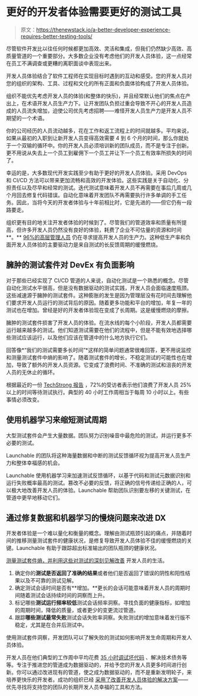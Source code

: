 # 更好的开发者体验需要更好的测试工具

> 原文：<https://thenewstack.io/a-better-developer-experience-requires-better-testing-tools/>

尽管软件开发比以往任何时候都更加高效、灵活和集成，但我们仍然缺少高效、高质量管道的一个重要部分。大多数企业没有考虑他们的开发人员体验，这一点经常在员工不满调查或更糟的离职面谈中表现出来。

开发人员体验结合了软件工程师在实现目标时遇到的互动和感受。您的开发人员对您的组织的架构、工具、过程和文化的所有正面和负面体验构成了开发人员体验。

组织不能优先考虑开发人员的体验(和整体的快乐)，并且经常默认他们的焦点在产出上，在术语开发人员生产力下。让开发团队负担过重会导致不开心的开发人员造成的人员流失增加，迫使公司优先考虑招聘——难怪开发人员生产力是开发人员不期望的一个术语。

你的公司经历的人员流动越多，花在工作和返工流程上的时间就越多。平均来说，如果从最初的入职到让新开发人员变得高效需要 4 到 6 个月的时间，那么你就处于一个双输的循环中。你的开发人员必须培训新的团队成员，而不是专注于创新。更不用说从失去上一个员工到雇佣下一个员工并让下一个员工有效率所损失的时间了。

幸运的是，大多数现代开发实践至少有助于更好的开发人员体验。采用 DevOps 和 CI/CD 方法可以带来更加流畅和高效的开发体验。这些实践是关于自动化、分担责任以及尽早和经常的测试。迭代测试意味着开发人员不再需要在事后几周或几个月回去修复代码错误。自动化意味着开发团队不再需要执行许多单调的手工任务。因此，当将今天的开发者体验与十年前相比时，它是先进的——但它仍有一段路要走。

组织更有目的地关注开发者体验的时候到了。尽管我们的管道效率和质量有所提高，但许多开发人员仍然没有良好的体验，耗费了企业不可估量的资源和时间**。** [96%的高层管理人员](https://stripe.com/files/reports/the-developer-coefficient.pdf) 仍在寻求提高开发人员的生产力。这种低生产率和负面开发人员体验的主要驱动力是来自测试的长反馈周期的缓慢燃烧。

## 臃肿的测试套件对 DevEx 有负面影响

对于那些已经实现了 CI/CD 管道的人来说，自动化测试是一个熟悉的概念。尽管自动化测试水平很高，但是没有数据驱动的测试实践，开发人员会面临速度瓶颈。这些减速源于臃肿的测试套件。这种膨胀的发生是因为管理层没有花时间去理解他们要求开发人员运行的测试背后的原因。随着更多功能和平台的增加，年复一年的测试也在增加。曾经是好的开发者体验现在变成了长周期。这是缓慢燃烧的摩擦。

臃肿的测试套件损害了开发人员的体验。在流水线的每个小阶段，开发人员都需要运行越来越多的测试。他们知道测试需要在他们的流程中，但是不能有效地选择哪些测试应该运行，以及他们应该在管道中的什么地方执行它们。

回答像*“我们的测试需要多长时间”*这样的简单问题通常很难回答，更不用说监控和测量测试套件中熵的影响了。随着测试套件的增长，不稳定测试的可能性也在增加，导致了额外的开发人员资源。它变成了浪费时间、不准确的测试和沮丧的开发人员的无休止的循环。

根据最近的一份 [TechStrong 报告](https://www.launchableinc.com/guide/software-testing-pulsemeter-report-2022/?utm_content=inline-mention&utm_source=thenewstack&utm_medium=referral&utm_campaign=devex) ，72%的受访者表示他们浪费了开发人员 25%以上的时间等待测试执行。典型的 40 小时工作周相当于每周 10 小时以上。有些事情必须改变。

## 使用机器学习来缩短测试周期

大型测试套件会产生大量数据。团队努力识别噪音中最危险的测试，并运行更多不必要的测试。

Launchable 的团队将这种海量数据和中断的测试反馈循环视为提高开发人员生产力和整体幸福感的机会。

Launchable 使用机器学习来加速测试反馈循环，以基于代码和测试元数据识别和运行失败概率最高的测试。篡改不必要的反馈，将正确的信号传递给正确的人，可以极大地改善开发人员的体验。Launchable 帮助团队识别要左移的关键测试，在管道中更早地移动它们。

## 通过修复数据和机器学习的慢烧问题来改进 DX

开发者体验是一个难以量化和衡量的概念。理解由测试瓶颈引起的痛点，并随着时间的推移测量测试套件的健康状况，是修复导致开发人员体验不佳的缓慢燃烧的关键。Launchable 有助于跟踪超出标准输出的团队瓶颈的健康状况。

[测量测试套件熵，并利用这些对测试的深刻见解改善](https://www.launchableinc.com/blog/measuring-developer-experience-requires-empathy-and-ai/?utm_content=inline-mention&utm_source=thenewstack&utm_medium=referral&utm_campaign=devex) 开发人员的生活。

1.  确定你的**测试是否返回了准确的结果**或者他们是否返回了错误的阴性和阳性结果以及不可靠的测试见解。  
2.  确定测试会话时间是否有**增加。**更长的会话可能意味着开发人员的周期时间随着测试会话持续时间的洞察而上升。  
3.  标记哪些**测试运行频率较低**测试会话频率洞察。寻找负面的健康指标，如增加的周期时间，降低的质量，或者更少的变更流过管道。  
4.  跟踪**哪些测试最常失败**测试会话失败率洞察。失败测试的增加意味着发行版不稳定，尤其是在合并后测试中。  

使用测试套件洞察，开发团队可以了解失败的测试如何影响开发生命周期和开发人员体验。

开发人员在他们典型的工作周中平均花费 [35 小时调试坏代码](https://stripe.com/files/reports/the-developer-coefficient.pdf) 、解决技术债务等等。专注于推进您的管道成为数据驱动的，并给予您的开发人员更多时间进行创新。你可以通过改进现有的管道，使之成为数据驱动的，而不是重新发明轮子，来培养更快乐的开发者。成功的组织已经 [采用了改善开发人员体验的解决方案](https://www.launchableinc.com/blog/the-evolution-of-ci-cd-and-future-of-software-development/?utm_content=inline-mention&utm_source=thenewstack&utm_medium=referral&utm_campaign=devex)——优先寻找将支持您的团队的长期开发人员幸福的工具和方法。

<svg xmlns:xlink="http://www.w3.org/1999/xlink" viewBox="0 0 68 31" version="1.1"><title>Group</title> <desc>Created with Sketch.</desc></svg>
